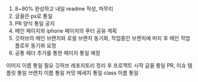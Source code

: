 1. 8~90% 완성하고 내일 readme 작성, 마무리
2. 글꼴은 px로 통일
3. PR 양식 통일 공지
4. 메인 페이지와 iphone 페이지의 푸터 공유 계획
5. 깃허브의 메인 브랜치와 로컬 브랜치 동기화, 작업중인 브랜치에 머지 후 메인 작업 플로우 동기화 요청
6. 공통 헤더 추가를 통한 페이지 통일 예정



이미지 이름 통일 필요
깃허브 레포지토리 정리 후 프로젝트 시작
글꼴 통일
PR, 이슈 템플릿 통일
브랜치 이름 통일
커밋 메세지 통일
class 이름 통일

